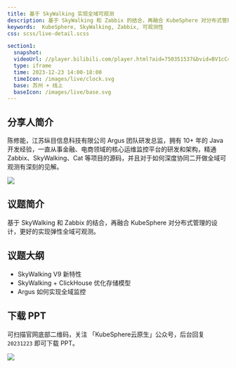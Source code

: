 ```yaml
---
title: 基于 SkyWalking 实现全域可观测
description: 基于 SkyWalking 和 Zabbix 的结合，再融合 KubeSphere 对分布式管理的设计，更好的实现弹性全域可观测。
keywords:  KubeSphere, SkyWalking, Zabbix, 可观测性
css: scss/live-detail.scss

section1:
  snapshot: 
  videoUrl: //player.bilibili.com/player.html?aid=750351537&bvid=BV1cC4y1T7R1&cid=1380516140&page=1&high_quality=1
  type: iframe
  time: 2023-12-23 14:00-18:00
  timeIcon: /images/live/clock.svg
  base: 苏州 + 线上
  baseIcon: /images/live/base.svg
---
```


## 分享人简介

陈修能，江苏纵目信息科技有限公司 Argus 团队研发总监，拥有 10+ 年的 Java 开发经验，一直从事金融、电商领域的核心运维监控平台的研发和架构，精通 Zabbix、SkyWalking、Cat 等项目的源码，并且对于如何深度协同二开做全域可观测有深刻的见解。

![](https://pek3b.qingstor.com/kubesphere-community/images/ks-meetup-suzhou-20231223-chenxiuneng.JPG)

## 议题简介

基于 SkyWalking 和 Zabbix 的结合，再融合 KubeSphere 对分布式管理的设计，更好的实现弹性全域可观测。

## 议题大纲

- SkyWalking V9 新特性
- SkyWalking + ClickHouse 优化存储模型
- Argus 如何实现全域监控

## 下载 PPT

可扫描官网底部二维码，关注 「KubeSphere云原生」公众号，后台回复 `20231223` 即可下载 PPT。

![](https://pek3b.qingstor.com/kubesphere-community/images/ks-meetup-suzhou-20231223-chenxiuneng.png)